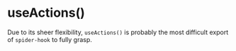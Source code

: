 # useActions()

Due to its sheer flexibility, `useActions()` is probably the most difficult export of `spider-hook` to fully grasp.
